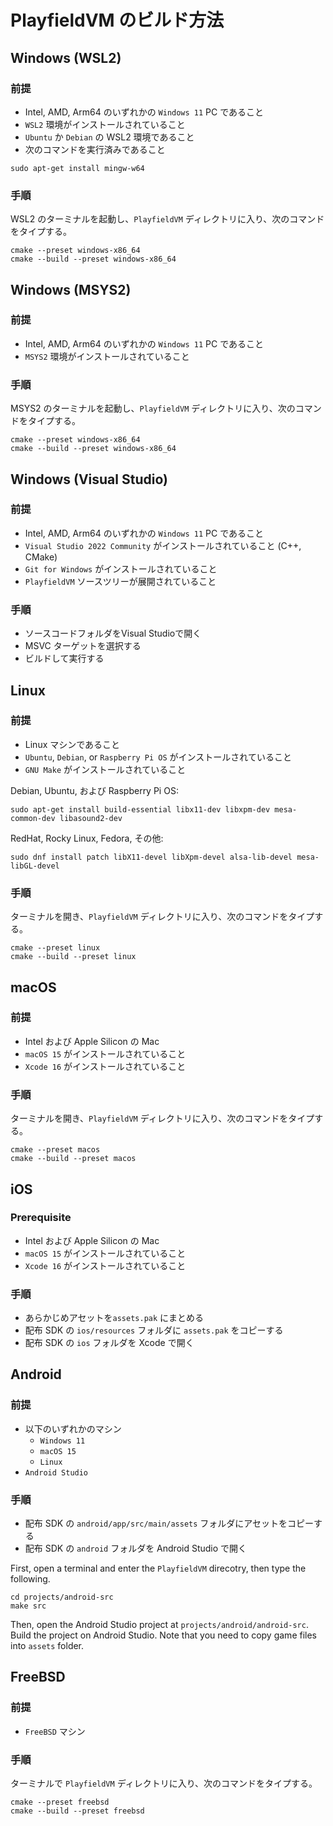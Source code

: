 PlayfieldVM  のビルド方法
=========================

## Windows (WSL2)

### 前提

* Intel, AMD, Arm64 のいずれかの `Windows 11` PC であること
* `WSL2` 環境がインストールされていること
* `Ubuntu` か `Debian` の WSL2 環境であること
* 次のコマンドを実行済みであること
```
sudo apt-get install mingw-w64
```

### 手順

WSL2 のターミナルを起動し、`PlayfieldVM` ディレクトリに入り、次のコマンドをタイプする。

```
cmake --preset windows-x86_64
cmake --build --preset windows-x86_64
```

## Windows (MSYS2)

### 前提

* Intel, AMD, Arm64 のいずれかの `Windows 11` PC であること
* `MSYS2` 環境がインストールされていること

### 手順

MSYS2 のターミナルを起動し、`PlayfieldVM` ディレクトリに入り、次のコマンドをタイプする。

```
cmake --preset windows-x86_64
cmake --build --preset windows-x86_64
```

## Windows (Visual Studio)

### 前提

* Intel, AMD, Arm64 のいずれかの `Windows 11` PC であること
* `Visual Studio 2022 Community` がインストールされていること (C++, CMake)
* `Git for Windows` がインストールされていること
* `PlayfieldVM` ソースツリーが展開されていること

### 手順

- ソースコードフォルダをVisual Studioで開く
- MSVC ターゲットを選択する
- ビルドして実行する

## Linux

### 前提

* Linux マシンであること
* `Ubuntu`, `Debian`, or `Raspberry Pi OS` がインストールされていること
* `GNU Make` がインストールされていること

Debian, Ubuntu, および Raspberry Pi OS:
```
sudo apt-get install build-essential libx11-dev libxpm-dev mesa-common-dev libasound2-dev
```

RedHat, Rocky Linux, Fedora, その他:
```
sudo dnf install patch libX11-devel libXpm-devel alsa-lib-devel mesa-libGL-devel
```

### 手順

ターミナルを開き、`PlayfieldVM` ディレクトリに入り、次のコマンドをタイプする。

```
cmake --preset linux
cmake --build --preset linux
```

## macOS

### 前提

* Intel および Apple Silicon の Mac
* `macOS 15` がインストールされていること
* `Xcode 16` がインストールされていること

### 手順

ターミナルを開き、`PlayfieldVM` ディレクトリに入り、次のコマンドをタイプする。

```
cmake --preset macos
cmake --build --preset macos
```

## iOS

### Prerequisite

* Intel および Apple Silicon の Mac
* `macOS 15` がインストールされていること
* `Xcode 16` がインストールされていること

### 手順

- あらかじめアセットを`assets.pak` にまとめる
- 配布 SDK の `ios/resources` フォルダに `assets.pak` をコピーする
- 配布 SDK の `ios` フォルダを Xcode で開く

## Android

### 前提

* 以下のいずれかのマシン
    * `Windows 11`
    * `macOS 15`
    * `Linux`
* `Android Studio`

### 手順

- 配布 SDK の `android/app/src/main/assets` フォルダにアセットをコピーする
- 配布 SDK の `android` フォルダを Android Studio で開く

First, open a terminal and enter the `PlayfieldVM` direcotry, then type the following.

```
cd projects/android-src
make src
```

Then, open the Android Studio project at `projects/android/android-src`.
Build the project on Android Studio.
Note that you need to copy game files into `assets` folder.

## FreeBSD

### 前提

* `FreeBSD` マシン

### 手順

ターミナルで `PlayfieldVM` ディレクトリに入り、次のコマンドをタイプする。

```
cmake --preset freebsd
cmake --build --preset freebsd
```
